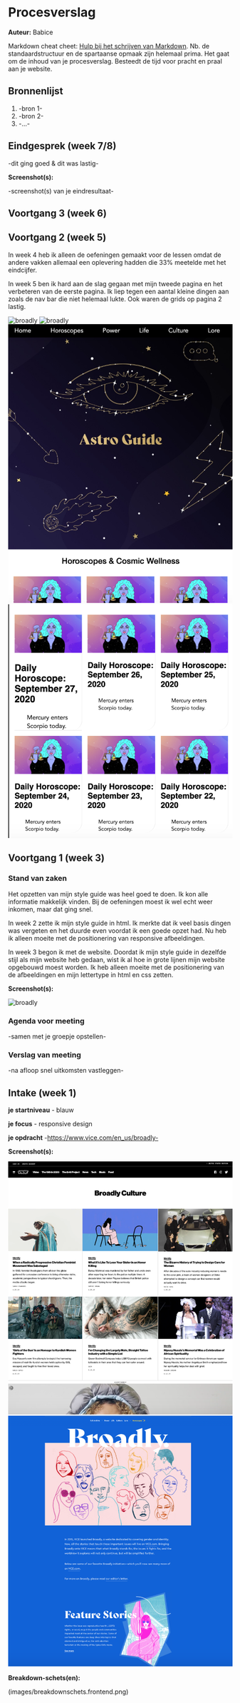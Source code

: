 # Procesverslag
**Auteur:** Babice

Markdown cheat cheet: [Hulp bij het schrijven van Markdown](https://github.com/adam-p/markdown-here/wiki/Markdown-Cheatsheet). Nb. de standaardstructuur en de spartaanse opmaak zijn helemaal prima. Het gaat om de inhoud van je procesverslag. Besteedt de tijd voor pracht en praal aan je website.



## Bronnenlijst
1. -bron 1-
2. -bron 2-
3. -...-



## Eindgesprek (week 7/8)

-dit ging goed & dit was lastig-

**Screenshot(s):**

-screenshot(s) van je eindresultaat-



## Voortgang 3 (week 6)





## Voortgang 2 (week 5)

In week 4 heb ik alleen de oefeningen gemaakt voor de lessen omdat de andere vakken allemaal een oplevering hadden die 33% meetelde met het eindcijfer. 

In week 5 ben ik hard aan de slag gegaan met mijn tweede pagina en het verbeteren van de eerste pagina. Ik liep tegen een aantal kleine dingen aan zoals de nav bar die niet helemaal lukte. Ook waren de grids op pagina 2 lastig. 

![broadly](images/website2.png) 
![broadly](images/website2.png) 
![astrology](images/astro1.png) 
![astrology](images/astro2.png) 



## Voortgang 1 (week 3)

### Stand van zaken

Het opzetten van mijn style guide was heel goed te doen. Ik kon alle informatie makkelijk vinden. Bij de oefeningen moest ik wel echt weer inkomen, maar dat ging snel.

In week 2 zette ik mijn style guide in html. Ik merkte dat ik veel basis dingen was vergeten en het duurde even voordat ik een goede opzet had. Nu heb ik alleen moeite met de positionering van responsive afbeeldingen.

In week 3 begon ik met de website. Doordat ik mijn style guide in dezelfde stijl als mijn website heb gedaan, wist ik al hoe in grote lijnen mijn website opgebouwd moest worden. Ik heb alleen moeite met de positionering van de afbeeldingen en mijn lettertype in html en css zetten.


**Screenshot(s):**

![broadly](images/website1.png) 


### Agenda voor meeting

-samen met je groepje opstellen-

### Verslag van meeting

-na afloop snel uitkomsten vastleggen-



## Intake (week 1)

**je startniveau** - blauw

**je focus** - responsive design

**je opdracht** -https://www.vice.com/en_us/broadly-


**Screenshot(s):**


![broadly](images/broadlyculture.png)
![broadly](images/broadlyhome.png)

**Breakdown-schets(en):**

(images/breakdownschets.frontend.png)
